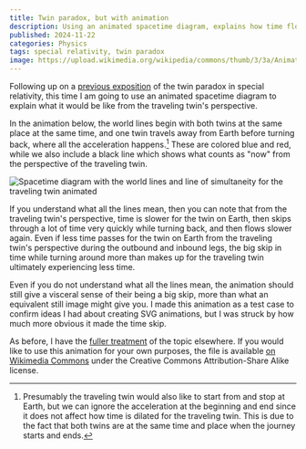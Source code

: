 ```yaml
---
title: Twin paradox, but with animation
description: Using an animated spacetime diagram, explains how time flows for the twin on Earth from the perspective of the traveling twin.
published: 2024-11-22
categories: Physics
tags: special relativity, twin paradox
image: https://upload.wikimedia.org/wikipedia/commons/thumb/3/3a/Animated_world_lines_for_twins.svg/1024px-Animated_world_lines_for_twins.svg.png
---
```


Following up on a [previous exposition] of the twin paradox in special relativity, this time I am going to use an animated spacetime diagram to explain what it would be like from the traveling twin's perspective.

[previous exposition]: /2023/05/twin-paradox/

<!--more-->

In the animation below, the world lines begin with both twins at the same place at the same time,
and one twin travels away from Earth before turning back, where all the acceleration happens.[^endpoints]
These are colored blue and red, while we also include a black line which shows what counts as "now"
from the perspective of the traveling twin.

[^endpoints]: Presumably the traveling twin would also like to start from and stop at Earth,
  but we can ignore the acceleration at the beginning and end since it does not affect
  how time is dilated for the traveling twin.  This is due to the fact that both twins are at
  the same time and place when the journey starts and ends.

![Spacetime diagram with the world lines and line of simultaneity for the traveling twin animated](https://chungyc.org/images/article/physics/relativity/paradox/twin/worldlines.svg)

If you understand what all the lines mean, then you can note that from the traveling twin's
perspective, time is slower for the twin on Earth, then skips through a lot of time very quickly
while turning back, and then flows slower again.  Even if less time passes for the
twin on Earth from the traveling twin's perspective during the outbound and inbound legs,
the big skip in time while turning around more than makes up for the traveling twin
ultimately experiencing less time.

Even if you do not understand what all the lines mean,
the animation should still give a visceral sense of their being a big skip,
more than what an equivalent still image might give you.
I made this animation as a test case to confirm ideas I had about
creating SVG animations, but I was struck by how much more obvious
it made the time skip.

As before, I have the [fuller treatment] of the topic elsewhere.
If you would like to use this animation for your own purposes,
the file is available [on Wikimedia Commons] under the
Creative Commons Attribution-Share Alike license.

[fuller treatment]: https://chungyc.org/article/physics/relativity/paradox/twin/
[on Wikimedia Commons]: https://commons.wikimedia.org/wiki/File:Animated_world_lines_for_twins.svg

